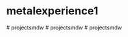 ﻿# metalexperience1
#   p r o j e c t s m d w  
 #   p r o j e c t s m d w  
 #   p r o j e c t s m d w  
 